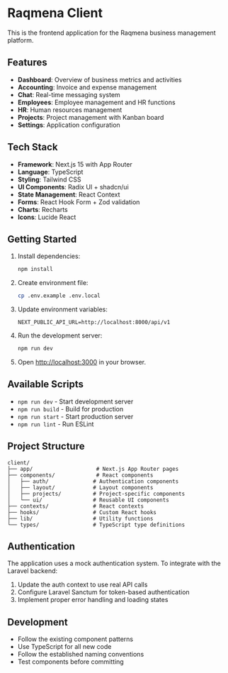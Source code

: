 # Raqmena Client

This is the frontend application for the Raqmena business management platform.

## Features

- **Dashboard**: Overview of business metrics and activities
- **Accounting**: Invoice and expense management
- **Chat**: Real-time messaging system
- **Employees**: Employee management and HR functions
- **HR**: Human resources management
- **Projects**: Project management with Kanban board
- **Settings**: Application configuration

## Tech Stack

- **Framework**: Next.js 15 with App Router
- **Language**: TypeScript
- **Styling**: Tailwind CSS
- **UI Components**: Radix UI + shadcn/ui
- **State Management**: React Context
- **Forms**: React Hook Form + Zod validation
- **Charts**: Recharts
- **Icons**: Lucide React

## Getting Started

1. Install dependencies:
   ```bash
   npm install
   ```

2. Create environment file:
   ```bash
   cp .env.example .env.local
   ```

3. Update environment variables:
   ```env
   NEXT_PUBLIC_API_URL=http://localhost:8000/api/v1
   ```

4. Run the development server:
   ```bash
   npm run dev
   ```

5. Open [http://localhost:3000](http://localhost:3000) in your browser.

## Available Scripts

- `npm run dev` - Start development server
- `npm run build` - Build for production
- `npm run start` - Start production server
- `npm run lint` - Run ESLint

## Project Structure

```
client/
├── app/                    # Next.js App Router pages
├── components/             # React components
│   ├── auth/              # Authentication components
│   ├── layout/            # Layout components
│   ├── projects/          # Project-specific components
│   └── ui/                # Reusable UI components
├── contexts/              # React contexts
├── hooks/                 # Custom React hooks
├── lib/                   # Utility functions
└── types/                 # TypeScript type definitions
```

## Authentication

The application uses a mock authentication system. To integrate with the Laravel backend:

1. Update the auth context to use real API calls
2. Configure Laravel Sanctum for token-based authentication
3. Implement proper error handling and loading states

## Development

- Follow the existing component patterns
- Use TypeScript for all new code
- Follow the established naming conventions
- Test components before committing 